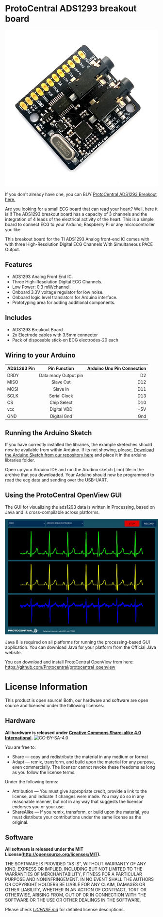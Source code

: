 ProtoCentral ADS1293 breakout board
================================
![ADS1293 Breakout](docs/img/IMG_20201109_205852905.jpg)

If you don't already have one, you can BUY [ProtoCentral ADS1293 Breakout here.](https://protocentral.com/product/protocentral-ads1293-breakout-board/)

Are you looking for a small ECG board that can read your heart? Well, here it is!!! The ADS1293 breakout board has a capacity of 3 channels and the integration of 4 leads  of the electrical activity of the heart. This is a simple board to connect ECG to your Arduino, Raspberry Pi or any microcontroller you like.

This breakout board for the TI ADS1293 Analog front-end IC comes with with three High-Resolution Digital ECG Channels With Simultaneous PACE Output. 

Features
--------
* ADS1293 Analog Front End IC.
* Three High-Resolution Digital ECG Channels.
* Low Power: 0.3 mW/channel.
* Onboard 3.3V voltage regulator for low noise.
* Onboard logic level translators for Arduino interface.
* Prototyping area for adding additional components.

Includes
--------
* ADS1293 Breakout Board
* 2x Electrode cables with 3.5mm connector
* Pack of disposable stick-on ECG electrodes-20 each

## Wiring to your Arduino

|ADS1293 Pin | Pin Function         |Arduino Uno Pin Connection|
|-----------------|:--------------------:|-----------------:|
| DRDY            | Data ready Output pin|  D2              |             
| MISO            | Slave Out            |  D12             |
| MOSI            | Slave In             |  D11             |
| SCLK            | Serial Clock         |  D13             |
| CS              | Chip Select          |  D10             |
| vcc             | Digital VDD          |  +5V             |
| GND             | Digital Gnd          |  Gnd             |


## Running the Arduino Sketch
If you have correctly installed the libraries, the example sketeches should now be available from within Arduino.
If its not showing, please, [Download the Arduino Sketch from our repository here](https://github.com/Protocentral/protocentral-ads1293-arduino) and place it in the arduino libraries folder.

Open up your Arduino IDE and run the Arudino sketch (.ino) file in the archive that you downloaded. Your Arduino should now be programmed to read the ecg data and sending over the USB-UART.


## Using the ProtoCentral OpenView GUI
The GUI for visualizing the ads1293 data is written in Processing, based on Java and is cross-compilable across platforms.

![Wearing the Electrode](docs/ads1293_openview.gif)

Java 8 is required on all platforms for running the processing-based GUI application. You can download Java for your platform from the Official Java website.

You can download and install ProtoCentral OpenView from here: https://github.com/Protocentral/protocentral_openview



License Information
===================

This product is open source! Both, our hardware and software are open source and licensed under the following licenses:

Hardware
---------

**All hardware is released under [Creative Commons Share-alike 4.0 International](http://creativecommons.org/licenses/by-sa/4.0/).**
![CC-BY-SA-4.0](https://i.creativecommons.org/l/by-sa/4.0/88x31.png)

You are free to:

* Share — copy and redistribute the material in any medium or format
* Adapt — remix, transform, and build upon the material for any purpose, even commercially.
The licensor cannot revoke these freedoms as long as you follow the license terms.

Under the following terms:

* Attribution — You must give appropriate credit, provide a link to the license, and indicate if changes were made. You may do so in any reasonable manner, but not in any way that suggests the licensor endorses you or your use.
* ShareAlike — If you remix, transform, or build upon the material, you must distribute your contributions under the same license as the original.

Software
--------

**All software is released under the MIT License(http://opensource.org/licenses/MIT).**

THE SOFTWARE IS PROVIDED "AS IS", WITHOUT WARRANTY OF ANY KIND, EXPRESS OR IMPLIED, INCLUDING BUT NOT LIMITED TO THE WARRANTIES OF MERCHANTABILITY, FITNESS FOR A PARTICULAR PURPOSE AND NONINFRINGEMENT. IN NO EVENT SHALL THE AUTHORS OR COPYRIGHT HOLDERS BE LIABLE FOR ANY CLAIM, DAMAGES OR OTHER LIABILITY, WHETHER IN AN ACTION OF CONTRACT, TORT OR OTHERWISE, ARISING FROM, OUT OF OR IN CONNECTION WITH THE SOFTWARE OR THE USE OR OTHER DEALINGS IN THE SOFTWARE.


Please check [*LICENSE.md*](LICENSE.md) for detailed license descriptions.
